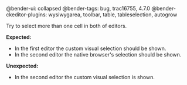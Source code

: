 @bender-ui: collapsed
@bender-tags: bug, trac16755, 4.7.0
@bender-ckeditor-plugins: wysiwygarea, toolbar, table, tableselection, autogrow

Try to select more than one cell in both of editors.

**Expected:**

* In the first editor the custom visual selection should be shown.
* In the second editor the native browser's selection should be shown.

**Unexpected:**

* In the second editor the custom visual selection is shown.

